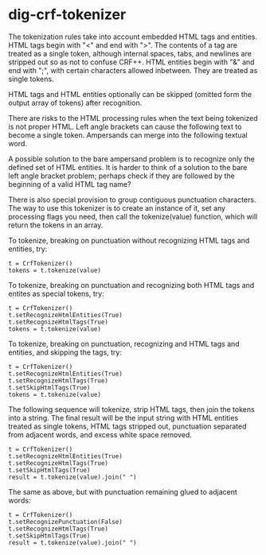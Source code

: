 # dig-crf-tokenizer

The tokenization rules take into account embedded HTML tags and
entities. HTML tags begin with "<" and end with ">". The contents of a
tag are treated as a single token, although internal spaces, tabs, and
newlines are stripped out so as not to confuse CRF++. HTML entities
begin with "&" and end with ";", with certain characters allowed
inbetween. They are treated as single tokens.

HTML tags and HTML entities optionally can be skipped (omitted form the
output array of tokens) after recognition.

There are risks to the HTML processing rules when the text being
tokenized is not proper HTML.  Left angle brackets can cause the
following text to become a single token.  Ampersands can merge into
the following textual word.

A possible solution to the bare ampersand problem is to recognize only
the defined set of HTML entities. It is harder to think of a solution
to the bare left angle bracket problem; perhaps check if they are
followed by the beginning of a valid HTML tag name?

There is also special provision to group contiguous punctuation characters.
The way to use this tokenizer is to create an instance of it, set any
processing flags you need, then call the tokenize(value) function,
which will return the tokens in an array.

To tokenize, breaking on punctuation without recognizing HTML tags and
entities, try:
```
t = CrfTokenizer()
tokens = t.tokenize(value)
```

To tokenize, breaking on punctuation and recognizing both HTML tags and
entites as special tokens, try:
```
t = CrfTokenizer()
t.setRecognizeHtmlEntities(True)
t.setRecognizeHtmlTags(True)
tokens = t.tokenize(value)
```

To tokenize, breaking on punctuation, recognizing and HTML tags and
entities, and skipping the tags, try:
```
t = CrfTokenizer()
t.setRecognizeHtmlEntities(True)
t.setRecognizeHtmlTags(True)
t.setSkipHtmlTags(True)
tokens = t.tokenize(value)
```

The following sequence will tokenize, strip HTML tags, then join the tokens
into a string.  The final result will be the input string with HTML entities
treated as single tokens, HTML tags stripped out, punctuation separated from
adjacent words, and excess white space removed.
```
t = CrfTokenizer()
t.setRecognizeHtmlEntities(True)
t.setRecognizeHtmlTags(True)
t.setSkipHtmlTags(True)
result = t.tokenize(value).join(" ")
```

The same as above, but with punctuation remaining glued to adjacent words:
```
t = CrfTokenizer()
t.setRecognizePunctuation(False)
t.setRecognizeHtmlTags(True)
t.setSkipHtmlTags(True)
result = t.tokenize(value).join(" ")
```
